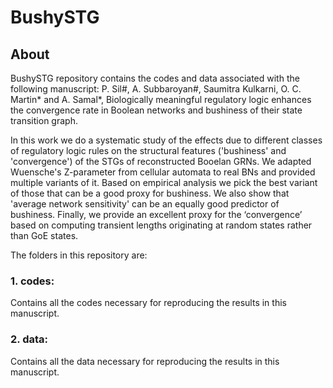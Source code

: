 # BushySTG
## About
BushySTG repository contains the codes and data associated with the following manuscript: 
P. Sil#, A. Subbaroyan#, Saumitra Kulkarni, O. C. Martin* and A. Samal*, Biologically meaningful regulatory logic enhances the convergence rate in Boolean networks and bushiness of their state transition graph.

In this work we do a systematic study of the effects due to different classes of regulatory logic rules on the structural features ('bushiness' and 'convergence') of the STGs of reconstructed Booelan GRNs. We adapted Wuensche's Z-parameter from cellular automata to real BNs and provided multiple variants of it. Based on empirical analysis we pick the best variant of those that can be a good proxy for bushiness. We also show that 'average network sensitivity' can be an equally good predictor of bushiness. Finally, we provide an excellent proxy for the ‘convergence’ based on computing transient lengths originating at random states rather than GoE states.

The folders in this repository are:

### 1. codes:
Contains all the codes necessary for reproducing the results in this manuscript.

### 2. data:
Contains all the data necessary for reproducing the results in this manuscript.
